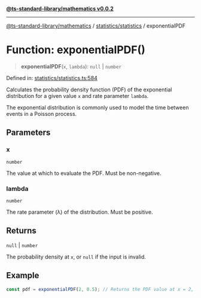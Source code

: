 [**@ts-standard-library/mathematics v0.0.2**](../../../README.md)

***

[@ts-standard-library/mathematics](../../../README.md) / [statistics/statistics](../README.md) / exponentialPDF

# Function: exponentialPDF()

> **exponentialPDF**(`x`, `lambda`): `null` \| `number`

Defined in: [statistics/statistics.ts:584](https://github.com/gabaudette/ts-stdlib/blob/725aff52e6f28b9942b278b955914b3ace9f325c/packages/mathematics/src/statistics/statistics.ts#L584)

Calculates the probability density function (PDF) of the exponential distribution
for a given value `x` and rate parameter `lambda`.

The exponential distribution is commonly used to model the time between events
in a Poisson process.

## Parameters

### x

`number`

The value at which to evaluate the PDF. Must be non-negative.

### lambda

`number`

The rate parameter (λ) of the distribution. Must be positive.

## Returns

`null` \| `number`

The probability density at `x`, or `null` if the input is invalid.

## Example

```typescript
const pdf = exponentialPDF(2, 0.5); // Returns the PDF value at x = 2, lambda = 0.5
```
